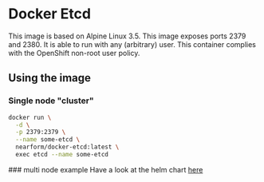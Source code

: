 # Docker Etcd

This image is based on Alpine Linux 3.5. This image exposes ports 2379 and 2380. It is able to run with any (arbitrary) user. This container complies with the OpenShift non-root user policy.

## Using the image

### Single node "cluster"

```sh
docker run \
  -d \
  -p 2379:2379 \
  --name some-etcd \
  nearform/docker-etcd:latest \
  exec etcd --name some-etcd
```

### multi node example
Have a look at the helm chart [here](https://github.com/nearform/charts/tree/master/incubator/etcd)